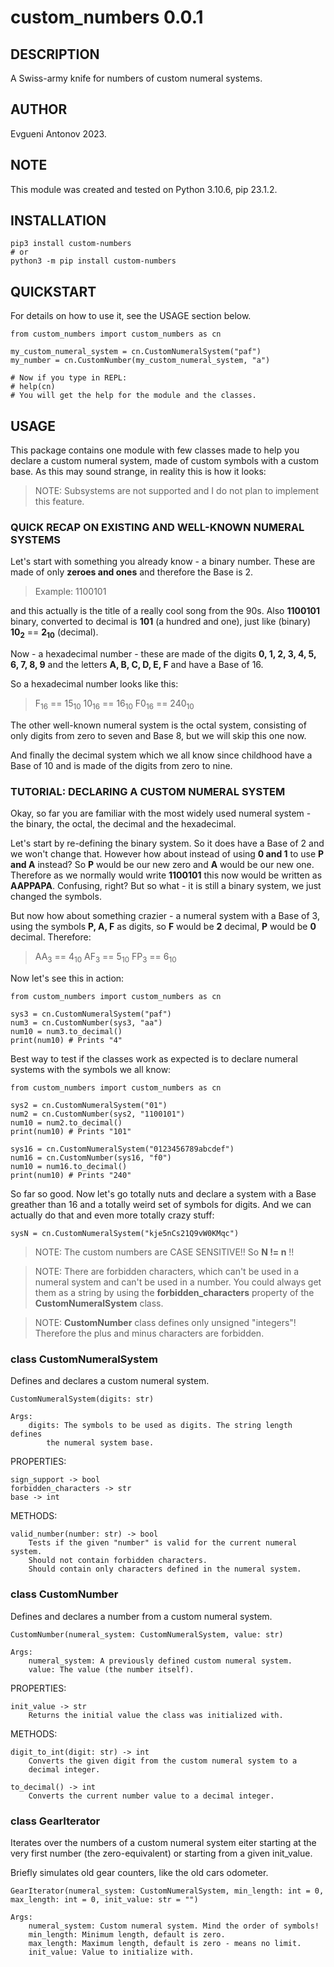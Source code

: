 # custom_numbers 0.0.1

## DESCRIPTION

A Swiss-army knife for numbers of custom numeral systems.

## AUTHOR

Evgueni Antonov 2023.

## NOTE

This module was created and tested on Python 3.10.6, pip 23.1.2.

## INSTALLATION

```
pip3 install custom-numbers
# or
python3 -m pip install custom-numbers
```

## QUICKSTART

For details on how to use it, see the USAGE section below.

```
from custom_numbers import custom_numbers as cn

my_custom_numeral_system = cn.CustomNumeralSystem("paf")
my_number = cn.CustomNumber(my_custom_numeral_system, "a")

# Now if you type in REPL:
# help(cn)
# You will get the help for the module and the classes.
```

## USAGE

This package contains one module with few classes made to help you declare
a custom numeral system, made of custom symbols with a custom base. As
this may sound strange, in reality this is how it looks:

> NOTE: Subsystems are not supported and I do not plan to implement this
> feature.

### QUICK RECAP ON EXISTING AND WELL-KNOWN NUMERAL SYSTEMS

Let's start with something you already know - a binary number. These
are made of only **zeroes and ones** and therefore the Base is 2.

> Example: 1100101

and this actually is the title of a really cool song from the 90s.
Also **1100101** binary, converted to decimal is **101** (a hundred and one),
just like (binary) **10<sub>2</sub>** == **2<sub>10</sub>** (decimal).

Now - a hexadecimal number - these are made of the digits
**0, 1, 2, 3, 4, 5, 6, 7, 8, 9** and the letters
**A, B, C, D, E, F** and have a Base of 16.

So a hexadecimal number looks like this:

> F<sub>16</sub> == 15<sub>10</sub>
> 10<sub>16</sub> == 16<sub>10</sub>
> F0<sub>16</sub> == 240<sub>10</sub>

The other well-known numeral system is the octal system, consisting of
only digits from zero to seven and Base 8, but we will skip this one now.

And finally the decimal system which we all know since childhood have a
Base of 10 and is made of the digits from zero to nine.

### TUTORIAL: DECLARING A CUSTOM NUMERAL SYSTEM

Okay, so far you are familiar with the most widely used numeral system -
the binary, the octal, the decimal and the hexadecimal.

Let's start by re-defining the binary system. So it does have a Base of 2
and we won't change that. However how about instead of using **0 and 1**
to use **P and A** instead? So **P** would be our new zero and **A** would
be our new one. Therefore as we normally would write **1100101** this now
would be written as **AAPPAPA**. Confusing, right? But so what - it is
still a binary system, we just changed the symbols.

But now how about something crazier - a numeral system with a Base of 3,
using the symbols **P, A, F** as digits, so **F** would be **2** decimal,
**P** would be **0** decimal. Therefore:

> AA<sub>3</sub> == 4<sub>10</sub>
> AF<sub>3</sub> == 5<sub>10</sub>
> FP<sub>3</sub> == 6<sub>10</sub>

Now let's see this in action:

```
from custom_numbers import custom_numbers as cn

sys3 = cn.CustomNumeralSystem("paf")
num3 = cn.CustomNumber(sys3, "aa")
num10 = num3.to_decimal()
print(num10) # Prints "4"
```

Best way to test if the classes work as expected is to declare numeral
systems with the symbols we all know:

```
from custom_numbers import custom_numbers as cn

sys2 = cn.CustomNumeralSystem("01")
num2 = cn.CustomNumber(sys2, "1100101")
num10 = num2.to_decimal()
print(num10) # Prints "101"

sys16 = cn.CustomNumeralSystem("0123456789abcdef")
num16 = cn.CustomNumber(sys16, "f0")
num10 = num16.to_decimal()
print(num10) # Prints "240"
```

So far so good. Now let's go totally nuts and declare a system with a
Base greather than 16 and a totally weird set of symbols for digits.
And we can actually do that and even more totally crazy stuff:

```
sysN = cn.CustomNumeralSystem("kje5nCs21Q9vW0KMqc")
```

> NOTE: The custom numbers are CASE SENSITIVE!!
> So **N != n** !!

> NOTE: There are forbidden characters, which can't be used in a numeral
> system and can't be used in a number. You could always get them as a
> string by using the **forbidden_characters** property of the 
> **CustomNumeralSystem** class.

> NOTE: **CustomNumber** class defines only unsigned "integers"!
> Therefore the plus and minus characters are forbidden.

### class CustomNumeralSystem

Defines and declares a custom numeral system.

```
CustomNumeralSystem(digits: str)

Args:
    digits: The symbols to be used as digits. The string length defines
        the numeral system base.
```

PROPERTIES:

```
sign_support -> bool
forbidden_characters -> str
base -> int
```

METHODS:

```
valid_number(number: str) -> bool
    Tests if the given "number" is valid for the current numeral system.
    Should not contain forbidden characters.
    Should contain only characters defined in the numeral system.
```

### class CustomNumber

Defines and declares a number from a custom numeral system.

```
CustomNumber(numeral_system: CustomNumeralSystem, value: str)

Args:
    numeral_system: A previously defined custom numeral system.
    value: The value (the number itself).
```

PROPERTIES:

```
init_value -> str
    Returns the initial value the class was initialized with.
```

METHODS:

```
digit_to_int(digit: str) -> int
    Converts the given digit from the custom numeral system to a
    decimal integer.

to_decimal() -> int
    Converts the current number value to a decimal integer.
```

### class GearIterator

Iterates over the numbers of a custom numeral system eiter starting at
the very first number (the zero-equivalent) or starting from a given
init_value.

Briefly simulates old gear counters, like the old cars odometer.

```
GearIterator(numeral_system: CustomNumeralSystem, min_length: int = 0, max_length: int = 0, init_value: str = "")

Args:
    numeral_system: Custom numeral system. Mind the order of symbols!
    min_length: Minimum length, default is zero.
    max_length: Maximum length, default is zero - means no limit.
    init_value: Value to initialize with.
```
